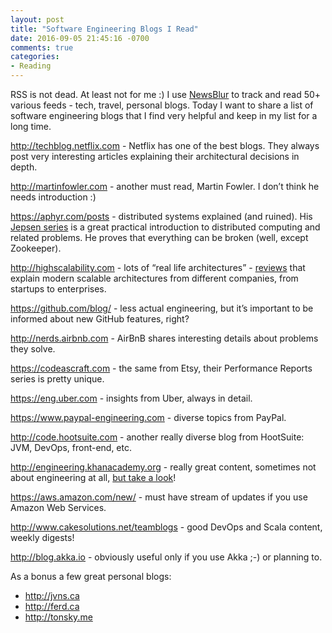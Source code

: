 ```yaml
---
layout: post
title: "Software Engineering Blogs I Read"
date: 2016-09-05 21:45:16 -0700
comments: true
categories:
- Reading
---
```


RSS is not dead. At least not for me :) I use [NewsBlur](http://www.newsblur.com) to track and read 50+ various feeds - tech, travel, personal blogs. Today I want to share a list of software engineering blogs that I find very helpful and keep in my list for a long time.

<!-- more -->

<http://techblog.netflix.com> - Netflix has one of the best blogs. They always post very interesting articles explaining their architectural decisions in depth.

<http://martinfowler.com> - another must read, Martin Fowler. I don’t think he needs introduction :)

<https://aphyr.com/posts> - distributed systems explained (and ruined). His [Jepsen series](https://aphyr.com/tags/Jepsen) is a great practical introduction to distributed computing and related problems. He proves that everything can be broken (well, except Zookeeper).

<http://highscalability.com> - lots of “real life architectures” - [reviews](http://highscalability.com/blog/category/example) that explain modern scalable architectures from different companies, from startups to enterprises.

<https://github.com/blog/> - less actual engineering, but it’s important to be informed about new GitHub features, right?

<http://nerds.airbnb.com> - AirBnB shares interesting details about problems they solve.

<https://codeascraft.com> - the same from Etsy, their Performance Reports series is pretty unique.

<https://eng.uber.com> - insights from Uber, always in detail.

<https://www.paypal-engineering.com> - diverse topics from PayPal.

<http://code.hootsuite.com> - another really diverse blog from HootSuite: JVM, DevOps, front-end, etc.

<http://engineering.khanacademy.org> - really great content, sometimes not about engineering at all, [but take a look](http://engineering.khanacademy.org/posts/a-case-for-time-tracking.htm)!

<https://aws.amazon.com/new/> - must have stream of updates if you use Amazon Web Services.

<http://www.cakesolutions.net/teamblogs> - good DevOps and Scala content, weekly digests!

<http://blog.akka.io> - obviously useful only if you use Akka ;-) or planning to.

As a bonus a few great personal blogs:

- <http://jvns.ca>
- <http://ferd.ca>
- <http://tonsky.me>
